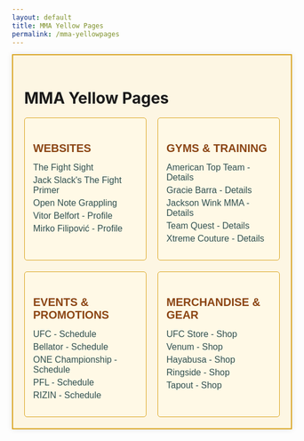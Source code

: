 ```yaml
---
layout: default
title: MMA Yellow Pages
permalink: /mma-yellowpages
---
```

<div class="yellowpages-container">
    <h1>MMA Yellow Pages</h1>
    <div class="yellowpages-directory">
        <div class="directory-section">
            <h2>Websites</h2>
            <ul>
                <li><a href="https://www.thefight-site.com/">The Fight Sight</a></li>
                <li><a href="https://www.fightprimer.com/">Jack Slack's The Fight Primer</a></li>
                <li><a href="https://www.opennotegrappling.com/">Open Note Grappling</a></li>
                <li><a href="#">Vitor Belfort - Profile</a></li>
                <li><a href="#">Mirko Filipović - Profile</a></li>
            </ul>
        </div>
        <div class="directory-section">
            <h2>Gyms & Training</h2>
            <ul>
                <li><a href="#">American Top Team - Details</a></li>
                <li><a href="#">Gracie Barra - Details</a></li>
                <li><a href="#">Jackson Wink MMA - Details</a></li>
                <li><a href="#">Team Quest - Details</a></li>
                <li><a href="#">Xtreme Couture - Details</a></li>
            </ul>
        </div>
        <div class="directory-section">
            <h2>Events & Promotions</h2>
            <ul>
                <li><a href="#">UFC - Schedule</a></li>
                <li><a href="#">Bellator - Schedule</a></li>
                <li><a href="#">ONE Championship - Schedule</a></li>
                <li><a href="#">PFL - Schedule</a></li>
                <li><a href="#">RIZIN - Schedule</a></li>
            </ul>
        </div>
        <div class="directory-section">
            <h2>Merchandise & Gear</h2>
            <ul>
                <li><a href="#">UFC Store - Shop</a></li>
                <li><a href="#">Venum - Shop</a></li>
                <li><a href="#">Hayabusa - Shop</a></li>
                <li><a href="#">Ringside - Shop</a></li>
                <li><a href="#">Tapout - Shop</a></li>
            </ul>
        </div>
    </div>
</div>
<style>
    .yellowpages-container {
        max-width: 960px;
        margin: 0 auto;
        padding: 20px;
        background-color: #FDF6E3; /* Light yellow, like old paper */
        border: 2px solid #DAA520; /* Gold border for retro feel */
        box-shadow: 0 0 10px rgba(0, 0, 0, 0.1);
    }
    .yellowpages-directory {
        display: grid;
        grid-template-columns: repeat(auto-fit, minmax(200px, 1fr));
        gap: 20px;
    }
    .directory-section {
        background-color: #FFF9E6; /* Slightly off-white for pages */
        padding: 15px;
        border: 1px solid #DAA520;
        border-radius: 5px;
    }
    .directory-section h2 {
        font-family: 'GOBOLD', Impact, Verdana, sans-serif;
        color: #8B4513; /* Dark brown for header */
        font-size: 20px;
        margin-bottom: 10px;
        text-transform: uppercase;
    }
    .directory-section ul {
        list-style-type: none;
        padding: 0;
    }
    .directory-section li {
        margin: 5px 0;
    }
    .directory-section a {
        font-family: 'GOBOLD', Impact, Verdana, sans-serif;
        color: #2F4F4F; /* Dark slate gray for links */
        text-decoration: none;
        font-size: 16px;
    }
    .directory-section a:hover {
        color: #DAA520; /* Gold on hover */
        text-decoration: underline;
    }
</style>
